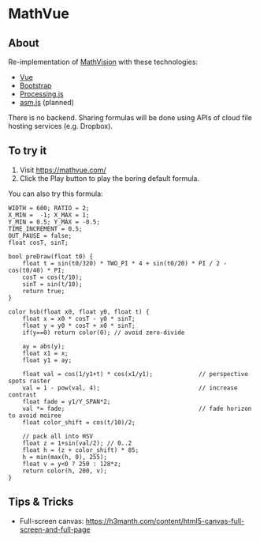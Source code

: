 # MathVue

## About
Re-implementation of [MathVision](https://github.com/pbauermeister/MathVision) with these technologies:
- [Vue](https://vuejs.org/)
- [Bootstrap](https://getbootstrap.com/)
- [Processing.js](http://processingjs.org/)
- [asm.js](http://asmjs.org/) (planned)

There is no backend. Sharing formulas will be done using APIs of cloud file hosting services (e.g. Dropbox).

## To try it
1. Visit https://mathvue.com/
2. Click the Play button to play the boring default formula.

You can also try this formula:
```
WIDTH = 600; RATIO = 2;
X_MIN =  -1; X_MAX = 1;
Y_MIN = 0.5; Y_MAX = -0.5;
TIME_INCREMENT = 0.5;
OUT_PAUSE = false;
float cosT, sinT;

bool preDraw(float t0) {
    float t = sin(t0/320) * TWO_PI * 4 + sin(t0/20) * PI / 2 - cos(t0/40) * PI;
    cosT = cos(t/10);
    sinT = sin(t/10);
    return true;
}

color hsb(float x0, float y0, float t) {
    float x = x0 * cosT - y0 * sinT;
    float y = y0 * cosT + x0 * sinT;
    if(y==0) return color(0); // avoid zero-divide

    ay = abs(y);
    float x1 = x;
    float y1 = ay;

    float val = cos(1/y1+t) * cos(x1/y1);             // perspective spots raster
    val = 1 - pow(val, 4);                            // increase contrast
    float fade = y1/Y_SPAN*2;
    val *= fade;                                      // fade horizon to avoid moiree
    float color_shift = cos(t/10)/2;

    // pack all into HSV
    float z = 1+sin(val/2); // 0..2
    float h = (z + color_shift) * 85;
    h = min(max(h, 0), 255);
    float v = y<0 ? 250 : 128*z;
    return color(h, 200, v);
}
```

## Tips & Tricks
- Full-screen canvas: https://h3manth.com/content/html5-canvas-full-screen-and-full-page
